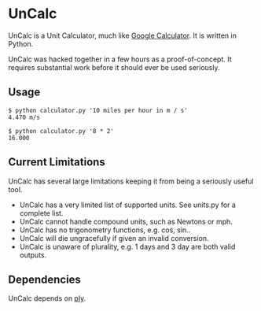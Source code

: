 # UnCalc

UnCalc is a Unit Calculator, much like
[Google Calculator](http://www.google.com/intl/en/help/features.html#calculator).
It is written in Python.

UnCalc was hacked together in a few hours as a proof-of-concept. It requires 
substantial work before it should ever be used seriously.

## Usage

    $ python calculator.py '10 miles per hour in m / s'
    4.470 m/s
    
    $ python calculator.py '8 * 2'
    16.000

## Current Limitations

UnCalc has several large limitations keeping it from being a seriously
useful tool.

  * UnCalc has a very limited list of supported units. See units.py for a 
    complete list.
  * UnCalc cannot handle compound units, such as Newtons or mph.
  * UnCalc has no trigonometry functions, e.g. cos, sin..
  * UnCalc will die ungracefully if given an invalid conversion.
  * UnCalc is unaware of plurality, e.g. 1 days and 3 day are both valid 
    outputs.

[hbar]: http://en.wikipedia.org/wiki/Planck_constant "Planck constant"

## Dependencies

UnCalc depends on [ply](http://www.dabeaz.com/ply/).
